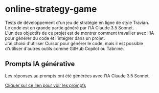 # online-strategy-game
Tests de développement d'un jeu de stratégie en ligne de style Travian.<br/>
Le code est en grande partie généré par l'IA Claude 3.5 Sonnet.<br/>
L'un des objectifs de ce projet est de montrer comment travailler avec l'IA pour générer du code et l'intégrer dans un projet.<br>
J'ai choisi d'utiliser Cursor pour générer le code, mais il est possible d'utiliser d'autres outils comme GitHub Copilot ou Tabnine.


## Prompts IA générative
Les réponses au prompts ont été générées avec l'IA Claude 3.5 Sonnet.

[Cliquer sur ce lien pour voir les prompts](prompts-ia/sommaire.md)
